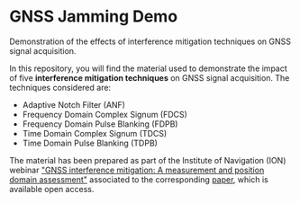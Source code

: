 # GNSS Jamming Demo
Demonstration of the effects of interference mitigation techniques on GNSS signal acquisition.

In this repository, you will find the material used to demonstrate the impact of five **interference mitigation techniques** on GNSS signal acquisition.
The techniques considered are:

- Adaptive Notch Filter (ANF)
- Frequency Domain Complex Signum (FDCS)
- Frequency Domain Pulse Blanking (FDPB)
- Time Domain Complex Signum (TDCS)
- Time Domain Pulse Blanking (TDPB)

The material has been prepared as part of the Institute of Navigation (ION) webinar ["GNSS interference mitigation: A measurement and position domain assessment"](https://www.ion.org/publications/webinars.cfm) associated to the corresponding [paper](https://onlinelibrary.wiley.com/doi/full/10.1002/navi.391), which is available open access.


